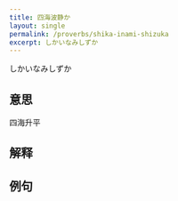 ```yaml
---
title: 四海波静か
layout: single
permalink: /proverbs/shika-inami-shizuka
excerpt: しかいなみしずか
---
```


しかいなみしずか

## 意思

四海升平

## 解释

## 例句

